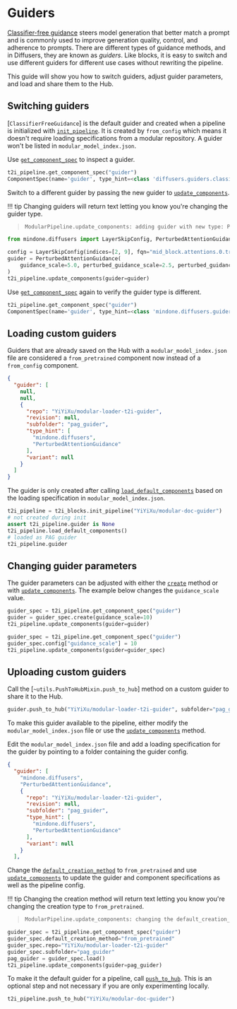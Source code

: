 <!--Copyright 2025 The HuggingFace Team. All rights reserved.

Licensed under the Apache License, Version 2.0 (the "License"); you may not use this file except in compliance with
the License. You may obtain a copy of the License at

http://www.apache.org/licenses/LICENSE-2.0

Unless required by applicable law or agreed to in writing, software distributed under the License is distributed on
an "AS IS" BASIS, WITHOUT WARRANTIES OR CONDITIONS OF ANY KIND, either express or implied. See the License for the
specific language governing permissions and limitations under the License.
-->

# Guiders

[Classifier-free guidance](https://huggingface.co/papers/2207.12598) steers model generation that better match a prompt and is commonly used to improve generation quality, control, and adherence to prompts. There are different types of guidance methods, and in Diffusers, they are known as *guiders*. Like blocks, it is easy to switch and use different guiders for different use cases without rewriting the pipeline.

This guide will show you how to switch guiders, adjust guider parameters, and load and share them to the Hub.

## Switching guiders

[`ClassifierFreeGuidance`] is the default guider and created when a pipeline is initialized with [`init_pipeline`](https://mindspore-lab.github.io/mindone/latest/diffusers/api/modular_diffusers/pipeline_blocks#mindone.diffusers.modular_pipelines.ModularPipelineBlocks.init_pipeline). It is created by `from_config` which means it doesn't require loading specifications from a modular repository. A guider won't be listed in `modular_model_index.json`.

Use [`get_component_spec`](https://mindspore-lab.github.io/mindone/latest/diffusers/api/modular_diffusers/pipeline_blocks#mindone.diffusers.modular_pipelines.ModularPipelineBlocks.get_component_spec) to inspect a guider.

```py
t2i_pipeline.get_component_spec("guider")
ComponentSpec(name='guider', type_hint=<class 'diffusers.guiders.classifier_free_guidance.ClassifierFreeGuidance'>, description=None, config=FrozenDict([('guidance_scale', 7.5), ('guidance_rescale', 0.0), ('use_original_formulation', False), ('start', 0.0), ('stop', 1.0), ('_use_default_values', ['start', 'guidance_rescale', 'stop', 'use_original_formulation'])]), repo=None, subfolder=None, variant=None, revision=None, default_creation_method='from_config')
```

Switch to a different guider by passing the new guider to [`update_components`](https://mindspore-lab.github.io/mindone/latest/diffusers/api/modular_diffusers/pipeline_blocks#mindone.diffusers.modular_pipelines.ModularPipelineBlocks.update_components).

!!! tip
  Changing guiders will return text letting you know you're changing the guider type.
> ```bash
> ModularPipeline.update_components: adding guider with new type: PerturbedAttentionGuidance, previous type: ClassifierFreeGuidance
> ```

```py
from mindone.diffusers import LayerSkipConfig, PerturbedAttentionGuidance

config = LayerSkipConfig(indices=[2, 9], fqn="mid_block.attentions.0.transformer_blocks", skip_attention=False, skip_attention_scores=True, skip_ff=False)
guider = PerturbedAttentionGuidance(
    guidance_scale=5.0, perturbed_guidance_scale=2.5, perturbed_guidance_config=config
)
t2i_pipeline.update_components(guider=guider)
```

Use [`get_component_spec`](https://mindspore-lab.github.io/mindone/latest/diffusers/api/modular_diffusers/pipeline_blocks#mindone.diffusers.modular_pipelines.ModularPipelineBlocks.get_component_spec) again to verify the guider type is different.

```py
t2i_pipeline.get_component_spec("guider")
ComponentSpec(name='guider', type_hint=<class 'mindone.diffusers.guiders.perturbed_attention_guidance.PerturbedAttentionGuidance'>, description=None, config=FrozenDict([('guidance_scale', 5.0), ('perturbed_guidance_scale', 2.5), ('perturbed_guidance_start', 0.01), ('perturbed_guidance_stop', 0.2), ('perturbed_guidance_layers', None), ('perturbed_guidance_config', LayerSkipConfig(indices=[2, 9], fqn='mid_block.attentions.0.transformer_blocks', skip_attention=False, skip_attention_scores=True, skip_ff=False, dropout=1.0)), ('guidance_rescale', 0.0), ('use_original_formulation', False), ('start', 0.0), ('stop', 1.0), ('_use_default_values', ['perturbed_guidance_start', 'use_original_formulation', 'perturbed_guidance_layers', 'stop', 'start', 'guidance_rescale', 'perturbed_guidance_stop']), ('_class_name', 'PerturbedAttentionGuidance'), ('_diffusers_version', '0.35.0.dev0')]), repo=None, subfolder=None, variant=None, revision=None, default_creation_method='from_config')
```

## Loading custom guiders

Guiders that are already saved on the Hub with a `modular_model_index.json` file are considered a `from_pretrained` component now instead of a `from_config` component.

```json
{
  "guider": [
    null,
    null,
    {
      "repo": "YiYiXu/modular-loader-t2i-guider",
      "revision": null,
      "subfolder": "pag_guider",
      "type_hint": [
        "mindone.diffusers",
        "PerturbedAttentionGuidance"
      ],
      "variant": null
    }
  ]
}
```

The guider is only created after calling [`load_default_components`](https://mindspore-lab.github.io/mindone/latest/diffusers/api/modular_diffusers/pipeline_blocks#mindone.diffusers.modular_pipelines.ModularPipelineBlocks.load_default_components) based on the loading specification in `modular_model_index.json`.

```py
t2i_pipeline = t2i_blocks.init_pipeline("YiYiXu/modular-doc-guider")
# not created during init
assert t2i_pipeline.guider is None
t2i_pipeline.load_default_components()
# loaded as PAG guider
t2i_pipeline.guider
```


## Changing guider parameters

The guider parameters can be adjusted with either the [`create`](https://mindspore-lab.github.io/mindone/latest/diffusers/api/modular_diffusers/component_spec#mindone.diffusers.modular_pipelines.ComponentSpec.create) method or with [`update_components`](https://mindspore-lab.github.io/mindone/latest/diffusers/api/modular_diffusers/pipeline_blocks#mindone.diffusers.modular_pipelines.ModularPipelineBlocks.update_components). The example below changes the `guidance_scale` value.

<hfoptions id="switch">
<hfoption id="create">

```py
guider_spec = t2i_pipeline.get_component_spec("guider")
guider = guider_spec.create(guidance_scale=10)
t2i_pipeline.update_components(guider=guider)
```

</hfoption>
<hfoption id="update_components">

```py
guider_spec = t2i_pipeline.get_component_spec("guider")
guider_spec.config["guidance_scale"] = 10
t2i_pipeline.update_components(guider=guider_spec)
```

</hfoption>
</hfoptions>

## Uploading custom guiders

Call the [`~utils.PushToHubMixin.push_to_hub`] method on a custom guider to share it to the Hub.

```py
guider.push_to_hub("YiYiXu/modular-loader-t2i-guider", subfolder="pag_guider")
```

To make this guider available to the pipeline, either modify the `modular_model_index.json` file or use the [`update_components`](https://mindspore-lab.github.io/mindone/latest/diffusers/api/modular_diffusers/pipeline_blocks#mindone.diffusers.modular_pipelines.ModularPipelineBlocks.update_components) method.

<hfoptions id="upload">
<hfoption id="modular_model_index.json">

Edit the `modular_model_index.json` file and add a loading specification for the guider by pointing to a folder containing the guider config.

```json
{
  "guider": [
    "mindone.diffusers",
    "PerturbedAttentionGuidance",
    {
      "repo": "YiYiXu/modular-loader-t2i-guider",
      "revision": null,
      "subfolder": "pag_guider",
      "type_hint": [
        "mindone.diffusers",
        "PerturbedAttentionGuidance"
      ],
      "variant": null
    }
  ],
```

</hfoption>
<hfoption id="update_components">

Change the [`default_creation_method`](https://mindspore-lab.github.io/mindone/latest/diffusers/api/modular_diffusers/component_spec#mindone.diffusers.modular_pipelines.ComponentSpec.default_creation_method) to `from_pretrained` and use [`update_components`](https://mindspore-lab.github.io/mindone/latest/diffusers/api/modular_diffusers/pipeline_blocks#mindone.diffusers.modular_pipelines.ModularPipelineBlocks.update_components) to update the guider and component specifications as well as the pipeline config.

!!! tip
  Changing the creation method will return text letting you know you're changing the creation type to `from_pretrained`.
> ```bash
> ModularPipeline.update_components: changing the default_creation_method of guider from from_config to from_pretrained.
> ```

```py
guider_spec = t2i_pipeline.get_component_spec("guider")
guider_spec.default_creation_method="from_pretrained"
guider_spec.repo="YiYiXu/modular-loader-t2i-guider"
guider_spec.subfolder="pag_guider"
pag_guider = guider_spec.load()
t2i_pipeline.update_components(guider=pag_guider)
```

To make it the default guider for a pipeline, call [`push_to_hub`](https://mindspore-lab.github.io/mindone/latest/diffusers/api/models/overview/?h=pushtohubmixin#mindone.diffusers.utils.PushToHubMixin.push_to_hub). This is an optional step and not necessary if you are only experimenting locally.

```py
t2i_pipeline.push_to_hub("YiYiXu/modular-doc-guider")
```

</hfoption>
</hfoptions>
